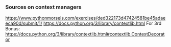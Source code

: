 ### Sources on context managers
https://www.pythonmorsels.com/exercises/ded322173d47424581be45adaeeca90d/submit/1/
https://docs.python.org/3/library/contextlib.html
For 3rd Bonus:
https://docs.python.org/3/library/contextlib.html#contextlib.ContextDecorator
